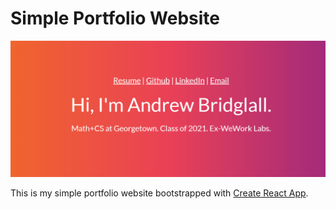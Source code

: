 # Simple Portfolio Website

![Portfolio Screenshot](public/portfolio_screenshot.png?raw=true)

This is my simple portfolio website bootstrapped with [Create React App](https://github.com/facebook/create-react-app).
